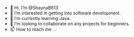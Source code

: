 - 👋 Hi, I’m @ShaynaB613
- 👀 I’m interested in getting into software development.
- 🌱 I’m currently learning Java.
- 💞️ I’m looking to collaborate on any projects for beginners.
- 📫 How to reach me ...

<!---
ShaynaB613/ShaynaB613 is a ✨ special ✨ repository because its `README.md` (this file) appears on your GitHub profile.
You can click the Preview link to take a look at your changes.
--->
